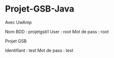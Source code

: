 # Projet-GSB-Java
Avec UwAmp

Nom BDD : projetgsb1
User : root
Mot de pass : root

Projet GSB

Identifiant : test 
Mot de pass : test

